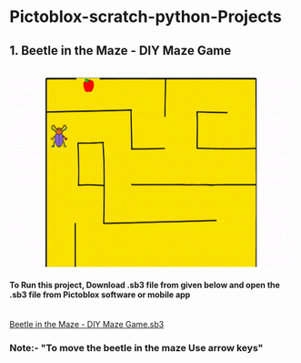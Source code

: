 # Pictoblox-scratch-python-Projects
<h2>1. Beetle in the Maze - DIY Maze Game</h2>
<br>
<img src="bettle-in-the-maze.gif" width="500" height="333">
<h4>To Run this project, Download .sb3 file from given below and open the .sb3 file from Pictoblox software or mobile app</h4>
<br>
<a href="Beetle in the Maze - DIY Maze Game.sb3">Beetle in the Maze - DIY Maze Game.sb3</a>
<h3>Note:- "To move the beetle in the maze Use arrow keys"</h3>
